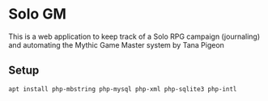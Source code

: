 # Solo GM

This is a web application to keep track of a Solo RPG campaign (journaling) and automating the Mythic Game Master system by Tana Pigeon


## Setup
```
apt install php-mbstring php-mysql php-xml php-sqlite3 php-intl
```

